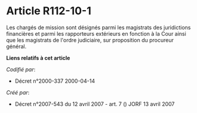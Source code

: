 # Article R112-10-1

Les chargés de mission sont désignés parmi les magistrats des juridictions financières et parmi les rapporteurs extérieurs en
fonction à la Cour ainsi que les magistrats de l'ordre judiciaire, sur proposition du procureur général.

**Liens relatifs à cet article**

_Codifié par_:

  - Décret n°2000-337 2000-04-14

_Créé par_:

  - Décret n°2007-543 du 12 avril 2007 - art. 7 () JORF 13 avril 2007
